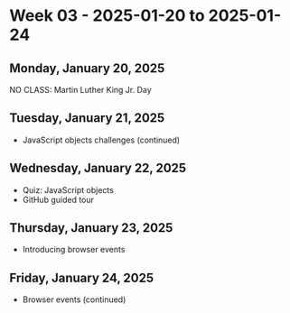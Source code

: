 # Week 03 - 2025-01-20 to 2025-01-24

## Monday, January 20, 2025

NO CLASS: Martin Luther King Jr. Day

## Tuesday, January 21, 2025

- JavaScript objects challenges (continued)

## Wednesday, January 22, 2025

- Quiz: JavaScript objects
- GitHub guided tour

## Thursday, January 23, 2025

- Introducing browser events

## Friday, January 24, 2025

- Browser events (continued)
